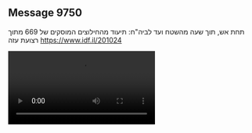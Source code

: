 ## Message 9750

תחת אש, תוך שעה מהשטח ועד לביה"ח:
תיעוד מהחילוצים המוסקים של 669 מתוך רצועת עזה
https://www.idf.il/201024

![Video](9750/9750_media.mp4)
